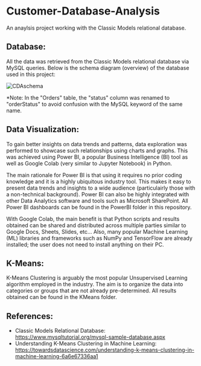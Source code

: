 # Customer-Database-Analysis

An anaylsis project working with the Classic Models relational database. 

## Database:

All the data was retrieved from the Classic Models relational database via MySQL queries. Below is the schema diagram (overview) of the database used in this project:

![CDAschema](https://user-images.githubusercontent.com/59748085/224730725-a159e10c-604a-428b-80ed-6531ac4e6fe1.JPG)

*Note: In the "Orders" table, the "status" column was renamed to "orderStatus" to avoid confusion with the MySQL keyword of the same name.

## Data Visualization:

To gain better insights on data trends and patterns, data exploration was performed to showcase such relationships using charts and graphs. This was achieved using Power BI, a popular Business Intelligence (BI) tool as well as Google Colab (very similar to Jupyter Notebook) in Python.

The main rationale for Power BI is that using it requires no prior coding knowledge and it is a highly ubiquitous industry tool. This makes it easy to present data trends and insights to a wide audience (particulairly those with a non-technical background). Power BI can also be highly integrated with other Data Analytics software and tools such as Microsoft SharePoint. All Power BI dashboards can be found in the PowerBI folder in this repository.

With Google Colab, the main benefit is that Python scripts and results obtained can be shared and distributed across multiple parties similar to Google Docs, Sheets, Slides, etc... Also, many popular Machine Learning (ML) libraries and frameworks such as NumPy and TensorFlow are already installed; the user does not need to install anything on their PC.

## K-Means:

K-Means Clustering is arguably the most popular Unsupervised Learning algorithm employed in the industry. The aim is to organize the data into categories or groups that are not already pre-determined. All results obtained can be found in the KMeans folder.

## References:

- Classic Models Relational Database: https://www.mysqltutorial.org/mysql-sample-database.aspx
- Understanding K-Means Clustering in Machine Learning: https://towardsdatascience.com/understanding-k-means-clustering-in-machine-learning-6a6e67336aa1
